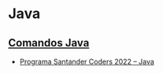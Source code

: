 # Java

## [Comandos Java](https://github.com/PamelaRondina/step-by-step/tree/main/java)

- [Programa Santander Coders 2022 – Java](https://github.com/PamelaRondina/java/tree/main/java_lets_code#programa-santander-coders-2022--java)

